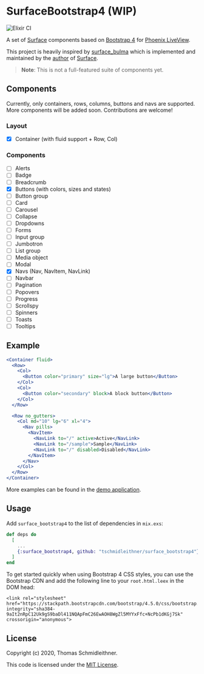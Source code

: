 # SurfaceBootstrap4 (WIP)

![Elixir CI](https://github.com/tschmidleithner/surface_bootstrap4/workflows/Elixir%20CI/badge.svg)

A set of [Surface](https://github.com/msaraiva/surface/) components
based on [Bootstrap 4](https://getbootstrap.com/) for 
[Phoenix LiveView](https://github.com/phoenixframework/phoenix_live_view).

This project is heavily inspired by [surface_bulma](https://github.com/msaraiva/surface_bulma) 
which is implemented and maintained by the [author](https://github.com/msaraiva) of 
[Surface](https://github.com/msaraiva/surface/).

> **Note**: This is not a full-featured suite of components yet.

## Components
  
Currently, only containers, rows, columns, buttons and navs are supported. 
More components will be added soon. Contributions are welcome!
  
### Layout

  * [x] Container (with fluid support + Row, Col)
  
### Components

  * [ ] Alerts
  * [ ] Badge
  * [ ] Breadcrumb
  * [x] Buttons (with colors, sizes and states)
  * [ ] Button group
  * [ ] Card
  * [ ] Carousel
  * [ ] Collapse
  * [ ] Dropdowns
  * [ ] Forms
  * [ ] Input group
  * [ ] Jumbotron
  * [ ] List group
  * [ ] Media object
  * [ ] Modal
  * [x] Navs (Nav, NavItem, NavLink)
  * [ ] Navbar
  * [ ] Pagination
  * [ ] Popovers
  * [ ] Progress
  * [ ] Scrollspy
  * [ ] Spinners
  * [ ] Toasts
  * [ ] Tooltips

## Example

```jsx
<Container fluid>
  <Row>
    <Col>
      <Button color="primary" size="lg">A large button</Button>
    </Col>
    <Col>
      <Button color="secondary" block>A block button</Button>
    </Col>
  </Row>

  <Row no_gutters>
    <Col md="10" lg="6" xl="4">
      <Nav pills>
        <NavItem>
          <NavLink to="/" active>Active</NavLink>
          <NavLink to="/sample">Sample</NavLink>
          <NavLink to="/" disabled>Disabled</NavLink>
        </NavItem>
      </Nav>
    </Col>
  </Row>
</Container>
```

More examples can be found in the [demo application](https://github.com/tschmidleithner/surface_bootstrap4_demo).

## Usage

Add `surface_bootstrap4` to the list of dependencies in `mix.exs`:

```elixir
def deps do
  [
    ...
    {:surface_bootstrap4, github: "tschmidleithner/surface_bootstrap4"}
  ]
end
```

To get started quickly when using Bootstrap 4 CSS styles, you can use the Bootstrap CDN 
and add the following line to your `root.html.leex` in the DOM head:

```
<link rel="stylesheet" href="https://stackpath.bootstrapcdn.com/bootstrap/4.5.0/css/bootstrap.min.css" integrity="sha384-9aIt2nRpC12Uk9gS9baDl411NQApFmC26EwAOH8WgZl5MYYxFfc+NcPb1dKGj7Sk" crossorigin="anonymous">
```

## License

Copyright (c) 2020, Thomas Schmidleithner.

This code is licensed under the [MIT License](LICENSE.md).
